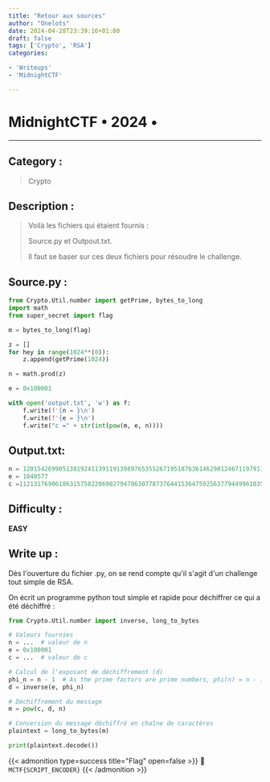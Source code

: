 ```yaml
---
title: "Retour aux sources"
author: "Onelots"
date: 2024-04-28T23:39:16+01:00
draft: false
tags: ['Crypto', 'RSA']
categories:

- 'Writeups'
- 'MidnightCTF'

---
```


# MidnightCTF • 2024 •

--- 

## Category :

> Crypto 

## Description :

> Voilà les fichiers qui étaient fournis :
> 
> Source.py et Outpout.txt.
> 
> Il faut se baser sur ces deux fichiers pour résoudre le challenge.

## Source.py :

```py
from Crypto.Util.number import getPrime, bytes_to_long
import math
from super_secret import flag

m = bytes_to_long(flag)

z = []
for hey in range(1024**(0)):
    z.append(getPrime(1024))

n = math.prod(z)

e = 0x100001

with open('output.txt', 'w') as f:
    f.write(f'{n = }\n')
    f.write(f'{e = }\n')
    f.write("c =" + str(int(pow(m, e, n))))
```

## Output.txt:

```py
n = 120154269905138192411391191398976535526719518763614629012467119791158898243636581028193617198308072414473675597119386635758833912767888946461927038930309978578151909912247022109956454047808157443912106603576628133516080238431851987309829049482974245755557890602608533798942465700524674017649586964749795503907
e = 1048577
c =112131769061863157582206902794706307787376441536475925637794499610352216277884266668233852165255435484902059092228094627632502452075609345890718955546331647782141352807558391026039060334176952276306678953561089609897886575688921388228876952827334853010664153370817811056441329533096065098137670506655501321060
```

## Difficulty :

**EASY**

## Write up :

Dès l'ouverture du fichier .py, on se rend compte qu'il s'agit d'un challenge tout simple de RSA.

On écrit un programme python tout simple et rapide pour déchiffrer ce qui a été déchiffré :

```py
from Crypto.Util.number import inverse, long_to_bytes

# Valeurs fournies
n = ...  # valeur de n
e = 0x100001
c = ...  # valeur de c

# Calcul de l'exposant de déchiffrement (d)
phi_n = n - 1  # As the prime factors are prime numbers, phi(n) = n - 1
d = inverse(e, phi_n)

# Déchiffrement du message
m = pow(c, d, n)

# Conversion du message déchiffré en chaîne de caractères
plaintext = long_to_bytes(m)

print(plaintext.decode())
```

{{< admonition type=success title="Flag" open=false >}}
:triangular_flag_on_post: `MCTF{SCRIPT_ENCODER}`
{{< /admonition >}}

